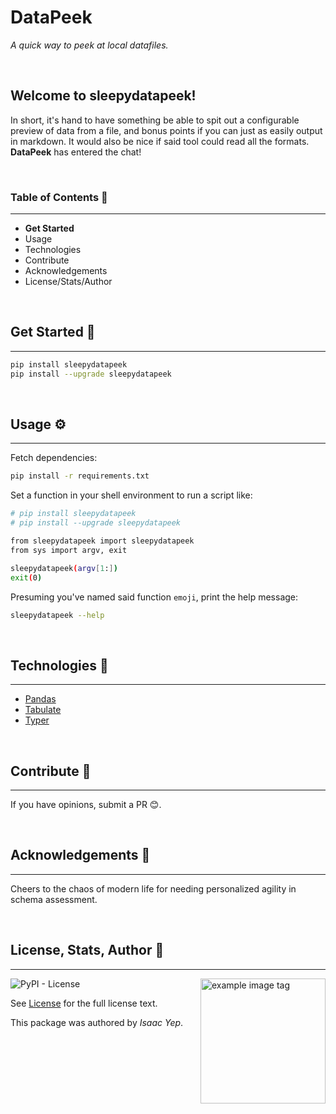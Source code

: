 # **DataPeek**
*A quick way to peek at local datafiles.*

<br />

## **Welcome to sleepydatapeek!**
In short, it's hand to have something be able to spit out a configurable preview of data from a file, and bonus points if you can just as easily output in markdown. It would also be nice if said tool could read all the formats.\
**DataPeek** has entered the chat!

<br />

### **Table of Contents** 📖
<hr>

  - **Get Started**
  - Usage
  - Technologies
  - Contribute
  - Acknowledgements
  - License/Stats/Author

<br />

## **Get Started 🚀**
<hr>

```sh
pip install sleepydatapeek
pip install --upgrade sleepydatapeek
```

<br />

## **Usage ⚙**
<hr>

Fetch dependencies:
```sh
pip install -r requirements.txt
```

Set a function in your shell environment to run a script like:
```sh
# pip install sleepydatapeek
# pip install --upgrade sleepydatapeek

from sleepydatapeek import sleepydatapeek
from sys import argv, exit

sleepydatapeek(argv[1:])
exit(0)
```

Presuming you've named said function `emoji`, print the help message:
```sh
sleepydatapeek --help
```

<br />

## **Technologies 🧰**
<hr>

  - [Pandas](https://pandas.pydata.org/docs/)
  - [Tabulate](https://pypi.org/project/tabulate/)
  - [Typer](https://typer.tiangolo.com/)

<br />

## **Contribute 🤝**
<hr>

If you have opinions, submit a PR 😊.

<br />

## **Acknowledgements 💙**
<hr>

Cheers to the chaos of modern life for needing personalized agility in schema assessment.

<br />

## **License, Stats, Author 📜**
<hr>

<img align="right" alt="example image tag" src="https://i.imgur.com/jtNwEWu.png" width="200" />

<!-- badge cluster -->

![PyPI - License](https://img.shields.io/pypi/l/sleepydatapeek?style=plastic)

<!-- / -->
See [License](LICENSE) for the full license text.

This package was authored by *Isaac Yep*.
